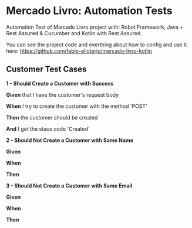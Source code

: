 # Mercado Livro: Automation Tests
Automation Test of Marcado Livro project with: Robot Framework, Java + Rest Assured & Cucumber and Kotlin with Rest Assured.

You can see the project code and everthing about how to config and use it here: https://github.com/fabio-elioterio/mercado-livro-kotlin

## Customer Test Cases
**1 - Should Create a Customer with Success**

**Given** that I have the customer's request body

**When** I try to create the customer with the method 'POST'

**Then** the customer should be created

**And** I get the staus code 'Created'

**2 - Should Not Create a Customer with Same Name**

**Given**

**When**

**Then**

**3 - Should Not Create a Customer with Same Email**

**Given**

**When**

**Then**
